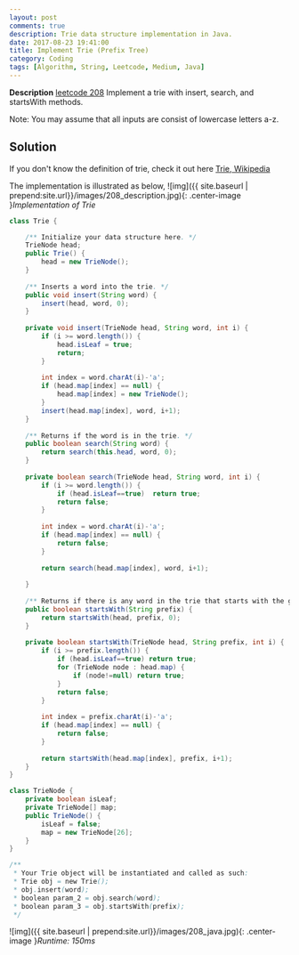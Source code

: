```yaml
---
layout: post
comments: true
description: Trie data structure implementation in Java.
date: 2017-08-23 19:41:00
title: Implement Trie (Prefix Tree)
category: Coding
tags: [Algorithm, String, Leetcode, Medium, Java]
---
```


**Description**
[leetcode 208](https://leetcode.com/problems/implement-trie-prefix-tree/description/)
Implement a trie with insert, search, and startsWith methods.

Note:
You may assume that all inputs are consist of lowercase letters a-z.

## Solution
If you don't know the definition of trie, check it out here [Trie, Wikipedia](https://en.wikipedia.org/wiki/Trie)

The implementation is illustrated as below,
![img]({{ site.baseurl | prepend:site.url}}/images/208_description.jpg){: .center-image }*Implementation of Trie*

```java
class Trie {

    /** Initialize your data structure here. */
    TrieNode head;
    public Trie() {
        head = new TrieNode();
    }
    
    /** Inserts a word into the trie. */
    public void insert(String word) {
        insert(head, word, 0);
    }
    
    private void insert(TrieNode head, String word, int i) {
        if (i >= word.length()) {
            head.isLeaf = true;
            return;
        }
        
        int index = word.charAt(i)-'a';
        if (head.map[index] == null) {
            head.map[index] = new TrieNode();
        }
        insert(head.map[index], word, i+1);
    }
    
    /** Returns if the word is in the trie. */
    public boolean search(String word) {
        return search(this.head, word, 0);
    }
    
    private boolean search(TrieNode head, String word, int i) {
        if (i >= word.length()) {
            if (head.isLeaf==true)  return true;
            return false;
        }
        
        int index = word.charAt(i)-'a';
        if (head.map[index] == null) {
            return false;
        } 
        
        return search(head.map[index], word, i+1);
    
    }
    
    /** Returns if there is any word in the trie that starts with the given prefix. */
    public boolean startsWith(String prefix) {
        return startsWith(head, prefix, 0);
    }
    
    private boolean startsWith(TrieNode head, String prefix, int i) {
        if (i >= prefix.length()) {
            if (head.isLeaf==true) return true;
            for (TrieNode node : head.map) {
                if (node!=null) return true;
            }
            return false;
        }
        
        int index = prefix.charAt(i)-'a';
        if (head.map[index] == null) {
            return false;
        } 
        
        return startsWith(head.map[index], prefix, i+1);        
    }
}

class TrieNode {
    private boolean isLeaf;
    private TrieNode[] map;
    public TrieNode() {
        isLeaf = false;
        map = new TrieNode[26];
    }
}

/**
 * Your Trie object will be instantiated and called as such:
 * Trie obj = new Trie();
 * obj.insert(word);
 * boolean param_2 = obj.search(word);
 * boolean param_3 = obj.startsWith(prefix);
 */
```

![img]({{ site.baseurl | prepend:site.url}}/images/208_java.jpg){: .center-image }*Runtime: 150ms*
